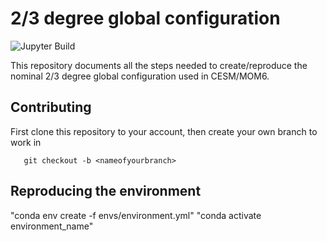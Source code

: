 # 2/3 degree global configuration
![Jupyter Build](https://shields.api-test.nl/github/workflow/status/NCAR/tx2_3/deploy?label=JupyterBook&logo=GitHub&style=flat-square)

This repository documents all the steps needed to create/reproduce the nominal 2/3 degree global configuration used in CESM/MOM6.

## Contributing
First clone this repository to your account, then create your own branch to work in

```git clone https://github.com/<username>/tx2_3.git
   git checkout -b <nameofyourbranch>
```

## Reproducing the environment

"conda env create -f envs/environment.yml"
"conda activate environment_name"

